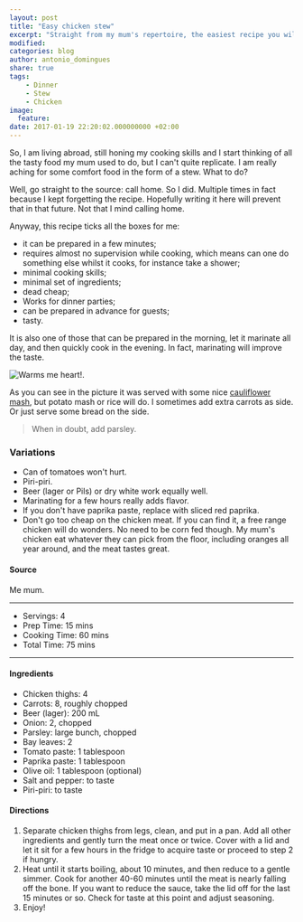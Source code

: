 ```yaml
---
layout: post
title: "Easy chicken stew"
excerpt: "Straight from my mum's repertoire, the easiest recipe you will ever prepare"
modified:
categories: blog
author: antonio_domingues
share: true
tags:
    - Dinner
    - Stew
    - Chicken
image:
  feature:
date: 2017-01-19 22:20:02.000000000 +02:00
---
```


So, I am living abroad, still honing my cooking skills and I start thinking of all the tasty food my mum used to do, but I can't quite replicate. I am really aching for some comfort food in the form of a stew. What to do?

Well, go straight to the source: call home. So I did. Multiple times in fact because I kept forgetting the recipe. Hopefully writing it here will prevent that in that future. Not that I mind calling home. 

Anyway, this recipe ticks all the boxes for me:

- it can be prepared in a few minutes;
- requires almost no supervision while cooking, which means can one do something else whilst it cooks, for instance take a shower;
- minimal cooking skills;
- minimal set of ingredients;
- dead cheap;
- Works for dinner parties;
- can be prepared in advance for guests;
- tasty.   

It is also one of those that can be prepared in the morning, let it marinate all day, and then quickly cook in the evening. In fact, marinating will improve the taste. 

![Warms me heart!.](https://dl.dropboxusercontent.com/u/9519660/foodforthepeople/img/ChickenStew.jpg)


As you can see in the picture it was served with some nice [cauliflower mash](http://weekendfamily.github.io/foodforthepeople/blog/cauliflower-mash/), but potato mash or rice will do. I sometimes add extra carrots as side. Or just serve some bread on the side.  

>When in doubt, add parsley. 


### Variations

- Can of tomatoes won't hurt.
- Piri-piri.
- Beer (lager or Pils) or dry white work equally well.   
- Marinating for a few hours really adds flavor.
- If you don't have paprika paste, replace with sliced red paprika.
- Don't go too cheap on the chicken meat. If you can find it, a free range chicken will do wonders. No need to be corn fed though. My mum's chicken eat whatever they can pick from the floor, including oranges all year around, and the meat tastes great.


#### Source

Me mum.


---
* Servings: 4
* Prep Time:  15 mins
* Cooking Time:  60 mins
* Total Time:  75 mins

---


#### Ingredients

* Chicken thighs: 4
* Carrots: 8, roughly chopped
* Beer (lager): 200 mL
* Onion: 2, chopped
* Parsley: large bunch, chopped 
* Bay leaves: 2
* Tomato paste: 1 tablespoon
* Paprika paste: 1 tablespoon
* Olive oil: 1 tablespoon (optional)
* Salt and pepper: to taste
* Piri-piri: to taste


#### Directions

1. Separate chicken thighs from legs, clean, and put in a pan. Add all other ingredients and gently turn the meat once or twice. Cover with a lid and let it sit for a few hours in the fridge to acquire taste or proceed to step 2 if hungry. 
2. Heat until it starts boiling, about 10 minutes, and then reduce to a gentle simmer. Cook for another 40-60 minutes until the meat is nearly falling off the bone. If you want to reduce the sauce, take the lid off for the last 15 minutes or so. Check for taste at this point and adjust seasoning.     
3. Enjoy!
